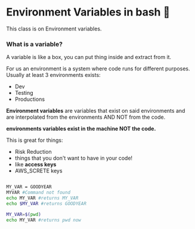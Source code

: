 # Environment Variables in bash :sunflower:

This class is on Environment variables.

### What is a variable?

A variable is like a box, you can put thing inside and extract from it.

For us an environment is a system where code runs for different purposes. Usually at least 3 environments exists:
- Dev
- Testing
- Productions

**Environment variables** are variables that exist on said environments and are interpolated from the environments AND NOT from the code.

**environments variables exist in the machine NOT the code.**

This is great for things:
- Risk Reduction
- things that you don't want to have in your code!
- like **access keys**
- AWS_SCRETE keys

```bash

MY_VAR = GOODYEAR
MYVAR #Command not found
echo MY_VAR #returns MY_VAR
echo $MY_VAR #returns GOODYEAR

MY_VAR=$(pwd)
echo MY_VAR #returns pwd now 

```
